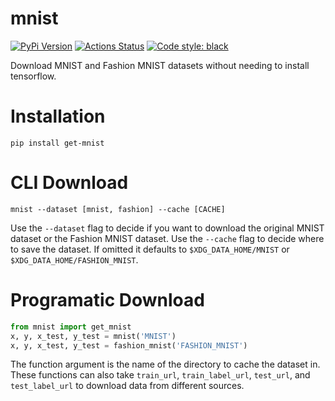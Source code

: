 # mnist

[![PyPi Version](https://img.shields.io/pypi/v/get-mnist)](https://pypi.org/project/get-mnist/) [![Actions Status](https://github.com/blester125/mnist/workflows/Unit%20Test/badge.svg)](https://github.com/blester125/mnist/actions) [![Code style: black](https://img.shields.io/badge/code%20style-black-000000.svg)](https://github.com/psf/black)

Download MNIST and Fashion MNIST datasets without needing to install tensorflow.

# Installation

```
pip install get-mnist
```

# CLI Download

```
mnist --dataset [mnist, fashion] --cache [CACHE]
```

Use the `--dataset` flag to decide if you want to download the original MNIST dataset or the Fashion MNIST dataset. Use the `--cache` flag to decide where to save the dataset. If omitted it defaults to `$XDG_DATA_HOME/MNIST` or `$XDG_DATA_HOME/FASHION_MNIST`.

# Programatic Download


```python
from mnist import get_mnist
x, y, x_test, y_test = mnist('MNIST')
x, y, x_test, y_test = fashion_mnist('FASHION_MNIST')
```

The function argument is the name of the directory to cache the dataset in. These functions can also take `train_url`, `train_label_url`, `test_url`, and `test_label_url` to download data from different sources.
